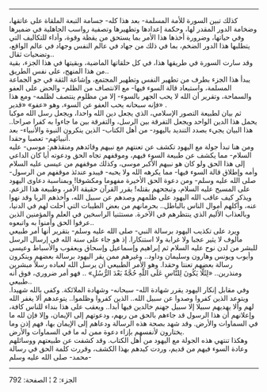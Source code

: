 ------------------------------------------------------------------------

كذلك تبين السورة للأمة المسلمة- بعد هذا كله- جسامة التبعة الملقاة على
عاتقها، وضخامة الدور المقدر لها، وحكمة إعدادها وتطهيرها وتصفية رواسب
الجاهلية في ضميرها وفي حياتها، وضرورة أخذها هذا الأمر بما يستحق من يقظة
وقوة، وأداء للتكاليف التي يتطلبها هذا الدور الضخم، بما في ذلك من جهاد في
عالم النفس وجهاد في عالم الواقع، وتضحيات ثقال..  
وقد سارت السورة في طريقها هذا، في كل حلقاتها الماضية، وبقيتها في هذا
الجزء، بقية من هذا المنهج، على نفس الطريق..  
يبدأ هذا الجزء بطرف من تطهير النفس وتطهير المجتمع، وإشاعة الثقة في جو
الجماعة المسلمة، واستبعاد قالة السوء فيها- مع الانتصاف من الظلم- والحض
على العفو والسماحة، وتقرير أن الله لا يحب الجهر بالسوء- إلا من مظلوم
ينتصف لظلمه- ومع هذا فإنه سبحانه يحب العفو عن السوء، وهو «عفو» «قدير»
.  
ثم بيان لطبيعة التصور الإسلامي، الذي يجعل دين الله واحدا، ويجعل رسل الله
موكبا يحمل هذا الدين الواحد ويجعل التفرقة بين الرسل، والتفرقة بين ما
جاءوا به كفرا صراحا.. هذا البيان يجيء بصدد التنديد باليهود- من أهل
الكتاب- الذين ينكرون النبوة والأنبياء- بعد أنبيائهم- تعصبا وحقدا.  
ومن هنا تبدأ جولة مع اليهود تكشف عن تعنتهم مع نبيهم وقائدهم ومنقذهم:
موسى- عليه السلام- مما يكشف عن طبيعة السوء فيهم، وموقفهم تجاه الحق
ودعوته أيا كان الداعي إلى هذا الحق ولو كان هو نبيهم الأكبر موسى، وكذلك
موقفهم من عيسى عليه السلام وأمه وإطلاق قالة السوء فيها- مما يكرهه الله
ولا يحبه- فيبدو عندئذ موقفهم من الرسول- صلى الله عليه وسلم- ومن دعوة
الحق الأخيرة مفهوما ومكشوفا! وبمناسبة دعاوى اليهود على المسيح عليه
السلام، وتبجحهم بقتله! يقرر القرآن حقيقة الأمر، وطبيعة هذا الزعم. ويذكر
كيف عاقب الله اليهود على ظلمهم وصدهم عن سبيل الله، وأخذهم الربا وقد نهوا
عنه، وأكلهم أموال الناس بالباطل.. بحرمانهم من بعض الطيبات التي أحلت لهم
في الدنيا، وبالعذاب الأليم الذي ينتظرهم في الآخرة. مستثنيا الراسخين في
العلم والمؤمنين الذين عرفوا الحق وآمنوا به واتبعوه..  
ويرد على تكذيب اليهود برسالة النبي- صلى الله عليه وسلم- بتقرير أنها أمر
طبيعي مألوف لا يثير عجبا ولا غرابة ولا استنكارا. إذ هو جاء على سنة الله
في إرسال الرسل للبشر من لدن نوح عليه السلام ثم إبراهيم وإسماعيل وإسحاق
ويعقوب والأسباط وعيسى وأيوب ويونس وهارون وسليمان وداود.. وغيرهم ممن يقر
اليهود برسالة بعضهم وينكرون رسالة بعضهم تعنتا وحقدا. وهو الأمر الطبيعي
أن يرسل الله لعباده رسلاً مبشرين ومنذرين.. «لِئَلَّا يَكُونَ لِلنَّاسِ عَلَى اللَّهِ حُجَّةٌ
بَعْدَ الرُّسُلِ» .. فهو أمر ضروري، فوق أنه طبيعي..  
وفي مقابل إنكار اليهود يقرر شهادة الله- سبحانه- وشهادة الملائكة. وكفى
بالله شهيدا. ويتوعد الذين كفروا وصدوا عن سبيل الله.. الذين كفروا
وظلموا.. يتوعدهم ألا يغفر الله لهم وألا يهديهم سبيلا إلا سبيل جهنم
خالدين فيها أبدا.. ويعقب على هذا بنداء للناس كافة، وإعلانهم أن هذا
الرسول قد جاءهم بالحق من ربهم، ودعوتهم إلى الإيمان، وإلا فإن لله ما في
السماوات والأرض. وقد شهد بصحة هذه الرسالة ودعاهم إلى الإيمان بها، فهم
إذن وما يختارون لأنفسهم بإزاء دعوة ممن له ما في السماوات والأرض.  
وهكذا تنتهي هذه الجولة مع اليهود من أهل الكتاب. وقد كشفت عن طبيعتهم
ووسائلهم وعادة السوء فيهم من قديم، وردت كيدهم بهذا الكشف، وقررت كلمة
الحق في رسالة محمد- صلى الله عليه وسلم-

------------------------------------------------------------------------

الجزء: 2 ¦ الصفحة: 792
